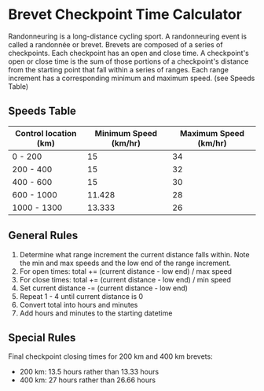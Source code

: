 # Brevet Checkpoint Time Calculator

Randonneuring is a long-distance cycling sport. A randonneuring event is 
called a randonnée or brevet. Brevets are composed of a series of checkpoints. 
Each checkpoint has an open and close time. A checkpoint's open or close 
time is the sum of those portions of a checkpoint's distance from the 
starting point that fall within a series of ranges. Each range increment has 
a corresponding minimum and maximum speed. (see Speeds Table)

## Speeds Table

| Control location (km) | Minimum Speed (km/hr) | Maximum Speed (km/hr) |
| --------------------- | --------------------- | --------------------- |
| 0 - 200               | 15                    | 34                    |
| 200 - 400             | 15                    | 32                    |
| 400 - 600             | 15                    | 30                    |
| 600 - 1000            | 11.428                | 28                    |
| 1000 - 1300           | 13.333                | 26                    |

## General Rules

1. Determine what range increment the current distance falls within. Note the
 min and max speeds and the low end of the range increment.
2. For open times: total += (current distance - low end) / max speed
3. For close times: total += (current distance - low end) / min speed
4. Set current distance -= (current distance - low end)
5. Repeat 1 - 4 until current distance is 0
6. Convert total into hours and minutes
7. Add hours and minutes to the starting datetime

## Special Rules

Final checkpoint closing times for 200 km and 400 km brevets:
- 200 km: 13.5 hours rather than 13.33 hours
- 400 km: 27 hours rather than 26.66 hours
